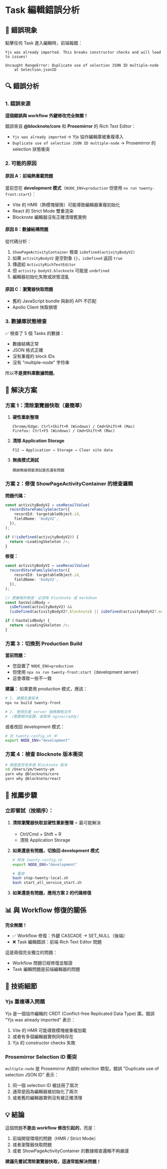 # Task 編輯錯誤分析

## 🐛 **錯誤現象**

點擊任何 Task 進入編輯時，前端報錯：

```
Yjs was already imported. This breaks constructor checks and will lead to issues!

Uncaught RangeError: Duplicate use of selection JSON ID multiple-node
    at Selection.jsonID
```

## 🔍 **錯誤分析**

### 1. 錯誤來源

**這個錯誤與 workflow 外鍵修改完全無關！**

錯誤來自 **@blocknote/core** 和 **Prosemirror** 的 Rich Text Editor：

- `Yjs was already imported` → Yjs 協作編輯庫被重複導入
- `Duplicate use of selection JSON ID multiple-node` → Prosemirror 的 selection 狀態衝突

### 2. 可能的原因

#### 原因 A：前端熱重載問題
當前您在 **development 模式**（`NODE_ENV=production` 但使用 `nx run twenty-front:start`）：
- Vite 的 HMR（熱模塊替換）可能導致編輯器重複初始化
- React 的 Strict Mode 雙重渲染
- Blocknote 編輯器沒有正確清理舊實例

#### 原因 B：數據結構問題
從代碼分析：
1. `ShowPageActivityContainer` 檢查 `isDefined(activityBodyV2)`
2. 如果 `activityBodyV2` 是空對象 `{}`，`isDefined` 返回 `true`
3. 傳遞給 `ActivityRichTextEditor`
4. 但 `activity.bodyV2.blocknote` 可能是 `undefined`
5. 編輯器初始化失敗或狀態混亂

#### 原因 C：瀏覽器快取問題
- 舊的 JavaScript bundle 與新的 API 不匹配
- Apollo Client 快取損壞

### 3. 數據庫狀態檢查

✅ 檢查了 5 個 Tasks 的數據：
- 數據結構正常
- JSON 格式正確
- 沒有重複的 block IDs
- 沒有 "multiple-node" 字符串

所以**不是資料庫數據問題**。

## 🔧 **解決方案**

### 方案 1：清除瀏覽器快取（最簡單）

1. **硬性重新整理**
   ```
   Chrome/Edge: Ctrl+Shift+R (Windows) / Cmd+Shift+R (Mac)
   Firefox: Ctrl+F5 (Windows) / Cmd+Shift+R (Mac)
   ```

2. **清除 Application Storage**
   ```
   F12 → Application → Storage → Clear site data
   ```

3. **無痕模式測試**
   ```
   開啟無痕視窗測試是否還有問題
   ```

### 方案 2：修復 ShowPageActivityContainer 的檢查邏輯

**問題代碼：**
```typescript
const activityBodyV2 = useRecoilValue(
  recordStoreFamilySelector({
    recordId: targetableObject.id,
    fieldName: 'bodyV2',
  }),
);

if (!isDefined(activityBodyV2)) {
  return <LoadingSkeleton />;
}
```

**修復：**
```typescript
const activityBodyV2 = useRecoilValue(
  recordStoreFamilySelector({
    recordId: targetableObject.id,
    fieldName: 'bodyV2',
  }),
);

// 更嚴格的檢查：必須有 blocknote 或 markdown
const hasValidBody = 
  isDefined(activityBodyV2) && 
  (isDefined(activityBodyV2?.blocknote) || isDefined(activityBodyV2?.markdown));

if (!hasValidBody) {
  return <LoadingSkeleton />;
}
```

### 方案 3：切換到 Production Build

**當前問題：**
- 您設置了 `NODE_ENV=production`
- 但使用 `npx nx run twenty-front:start`（development server）
- 這會導致一些不一致

**建議：**
如果要用 production 模式，應該：
```bash
# 1. 建置生產版本
npx nx build twenty-front

# 2. 使用生產 server 服務靜態文件
# （需要額外配置，或使用 nginx/caddy）
```

或者改回 development 模式：
```bash
# 在 twenty-config.sh 中
export NODE_ENV="development"
```

### 方案 4：檢查 Blocknote 版本衝突

```bash
# 檢查是否有多個 Blocknote 版本
cd /Users/ym/twenty-ym
yarn why @blocknote/core
yarn why @blocknote/react
```

## 🎯 **推薦步驟**

### 立即嘗試（按順序）：

1. **清除瀏覽器快取並硬性重新整理** ⭐ 最可能解決
   - Ctrl/Cmd + Shift + R
   - 清除 Application Storage

2. **如果還是有問題，切換回 development 模式**
   ```bash
   # 修改 twenty-config.sh
   export NODE_ENV="development"
   
   # 重啟
   bash stop-twenty-local.sh
   bash start_all_service_start.sh
   ```

3. **如果還是有問題，應用方案 2 的代碼修復**

## 📊 **與 Workflow 修復的關係**

**完全無關！**

- ✅ Workflow 修復：外鍵 CASCADE → SET_NULL（後端）
- ❌ Task 編輯錯誤：前端 Rich Text Editor 問題

這是兩個完全獨立的問題：
- Workflow 問題已經修復並驗證
- Task 編輯問題是前端編輯器的問題

## 🔬 **技術細節**

### Yjs 重複導入問題

Yjs 是一個協作編輯的 CRDT (Conflict-free Replicated Data Type) 庫。錯誤 "Yjs was already imported" 表示：

1. Vite 的 HMR 可能導致模塊被重複加載
2. 或者有多個編輯器實例同時存在
3. Yjs 的 constructor checks 失敗

### Prosemirror Selection ID 衝突

`multiple-node` 是 Prosemirror 內部的 selection 類型。錯誤 "Duplicate use of selection JSON ID" 表示：

1. 同一個 selection ID 被註冊了兩次
2. 通常是因為編輯器被初始化了兩次
3. 或者舊的編輯器實例沒有被正確清理

## 💡 **結論**

這個問題**不是由 workflow 修改引起的**，而是：
1. 前端開發環境的問題（HMR / Strict Mode）
2. 或者瀏覽器快取問題
3. 或者 ShowPageActivityContainer 的數據檢查邏輯不夠嚴謹

**建議先嘗試清除瀏覽器快取，這通常能解決問題！**

